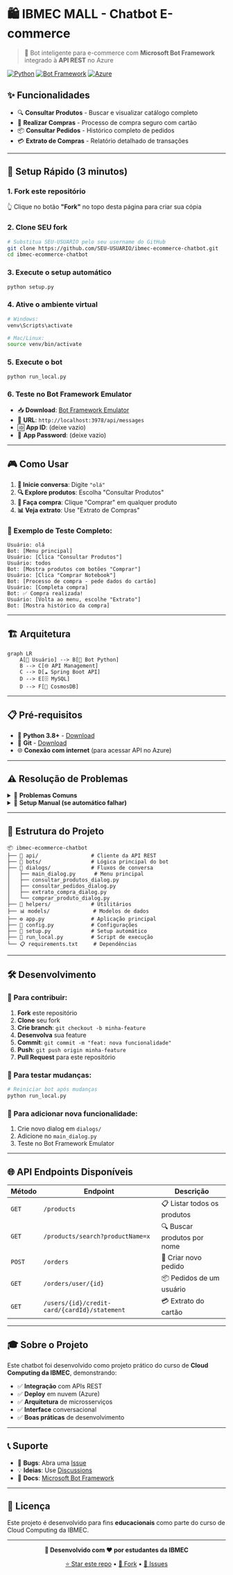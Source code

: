 # 🛍️ IBMEC MALL - Chatbot E-commerce

> 🤖 Bot inteligente para e-commerce com **Microsoft Bot Framework** integrado à **API REST** no Azure

[![Python](https://img.shields.io/badge/Python-3.8+-blue.svg)](https://python.org)
[![Bot Framework](https://img.shields.io/badge/Bot%20Framework-4.14+-green.svg)](https://dev.botframework.com/)
[![Azure](https://img.shields.io/badge/Azure-Cloud-0078d4.svg)](https://azure.microsoft.com)

## ✨ **Funcionalidades**

- 🔍 **Consultar Produtos** - Buscar e visualizar catálogo completo
- 🛒 **Realizar Compras** - Processo de compra seguro com cartão
- 📦 **Consultar Pedidos** - Histórico completo de pedidos
- 💳 **Extrato de Compras** - Relatório detalhado de transações

---

## 🚀 **Setup Rápido (3 minutos)**

### **1. Fork este repositório**
👆 Clique no botão **"Fork"** no topo desta página para criar sua cópia

### **2. Clone SEU fork**
```bash
# Substitua SEU-USUARIO pelo seu username do GitHub
git clone https://github.com/SEU-USUARIO/ibmec-ecommerce-chatbot.git
cd ibmec-ecommerce-chatbot
```

### **3. Execute o setup automático**
```bash
python setup.py
```

### **4. Ative o ambiente virtual**
```bash
# Windows:
venv\Scripts\activate

# Mac/Linux:
source venv/bin/activate
```

### **5. Execute o bot**
```bash
python run_local.py
```

### **6. Teste no Bot Framework Emulator**
- 📥 **Download**: [Bot Framework Emulator](https://github.com/Microsoft/BotFramework-Emulator/releases)
- 🔗 **URL**: `http://localhost:3978/api/messages`
- 🆔 **App ID**: (deixe vazio)
- 🔑 **App Password**: (deixe vazio)

---

## 🎮 **Como Usar**

1. **💬 Inicie conversa**: Digite `"olá"`
2. **🔍 Explore produtos**: Escolha "Consultar Produtos"
3. **🛒 Faça compra**: Clique "Comprar" em qualquer produto
4. **📊 Veja extrato**: Use "Extrato de Compras"

### **🎯 Exemplo de Teste Completo:**
```
Usuário: olá
Bot: [Menu principal]
Usuário: [Clica "Consultar Produtos"]
Usuário: todos
Bot: [Mostra produtos com botões "Comprar"]
Usuário: [Clica "Comprar Notebook"]
Bot: [Processo de compra - pede dados do cartão]
Usuário: [Completa compra]
Bot: ✅ Compra realizada!
Usuário: [Volta ao menu, escolhe "Extrato"]
Bot: [Mostra histórico da compra]
```

---

## 🏗️ **Arquitetura**

```mermaid
graph LR
    A[👤 Usuário] --> B[🤖 Bot Python]
    B --> C[🌐 API Management]
    C --> D[☁️ Spring Boot API]
    D --> E[🗄️ MySQL]
    D --> F[📄 CosmosDB]
```

---

## 📋 **Pré-requisitos**

- 🐍 **Python 3.8+** - [Download](https://python.org/downloads/)
- 🔧 **Git** - [Download](https://git-scm.com/downloads)
- 🌐 **Conexão com internet** (para acessar API no Azure)

---

## ⚠️ **Resolução de Problemas**

<details>
<summary>🔧 <strong>Problemas Comuns</strong></summary>

### ❌ "python: command not found"
```bash
# Instale Python 3.8+ em python.org
# Ou tente:
python3 setup.py
```

### ❌ "ModuleNotFoundError"
```bash
# Reinstale dependências:
pip install -r requirements.txt --force-reinstall
```

### ❌ "Port 3978 already in use"
```bash
# Mude a porta no arquivo .env:
PORT=3979
```

### ❌ "API connection failed"
```bash
# Teste se a API está online:
curl https://ibmec-ecommerce-app-gydeg9hye0eabpbf.brazilsouth-01.azurewebsites.net/products
# Se não funcionar, a API pode estar offline
```

### ❌ "Permission denied" (Mac/Linux)
```bash
chmod +x setup.py
python setup.py
```

</details>

<details>
<summary>🏥 <strong>Setup Manual (se automático falhar)</strong></summary>

```bash
# 1. Criar ambiente virtual
python -m venv venv

# 2. Ativar ambiente
# Windows:
venv\Scripts\activate
# Mac/Linux:
source venv/bin/activate

# 3. Instalar dependências
pip install -r requirements.txt

# 4. Criar arquivo .env
echo "URL_PREFIX=https://ibmec-ecommerce-app-gydeg9hye0eabpbf.brazilsouth-01.azurewebsites.net" > .env
echo "PORT=3978" >> .env

# 5. Executar
python run_local.py
```

</details>

---

## 📁 **Estrutura do Projeto**

```
📦 ibmec-ecommerce-chatbot
├── 🤖 api/                 # Cliente da API REST
├── 🧠 bots/                # Lógica principal do bot  
├── 💬 dialogs/             # Fluxos de conversa
│   ├── main_dialog.py      # Menu principal
│   ├── consultar_produtos_dialog.py
│   ├── consultar_pedidos_dialog.py
│   ├── extrato_compra_dialog.py
│   └── comprar_produto_dialog.py
├── 🔧 helpers/             # Utilitários
├── 📊 models/              # Modelos de dados
├── ⚙️ app.py               # Aplicação principal
├── 🔐 config.py            # Configurações
├── 🚀 setup.py             # Setup automático
├── 🏃 run_local.py         # Script de execução
└── 📋 requirements.txt     # Dependências
```

---

## 🛠️ **Desenvolvimento**

### **🔄 Para contribuir:**

1. **Fork** este repositório
2. **Clone** seu fork
3. **Crie branch**: `git checkout -b minha-feature`
4. **Desenvolva** sua feature
5. **Commit**: `git commit -m "feat: nova funcionalidade"`
6. **Push**: `git push origin minha-feature`
7. **Pull Request** para este repositório

### **🧪 Para testar mudanças:**
```bash
# Reiniciar bot após mudanças
python run_local.py
```

### **📝 Para adicionar nova funcionalidade:**
1. Crie novo dialog em `dialogs/`
2. Adicione no `main_dialog.py`
3. Teste no Bot Framework Emulator

---

## 🌐 **API Endpoints Disponíveis**

| Método | Endpoint | Descrição |
|--------|----------|-----------|
| `GET` | `/products` | 📋 Listar todos os produtos |
| `GET` | `/products/search?productName=x` | 🔍 Buscar produtos por nome |
| `POST` | `/orders` | 🛒 Criar novo pedido |
| `GET` | `/orders/user/{id}` | 📦 Pedidos de um usuário |
| `GET` | `/users/{id}/credit-card/{cardId}/statement` | 💳 Extrato do cartão |

---

## 🎓 **Sobre o Projeto**

Este chatbot foi desenvolvido como projeto prático do curso de **Cloud Computing da IBMEC**, demonstrando:

- ✅ **Integração** com APIs REST
- ✅ **Deploy** em nuvem (Azure)
- ✅ **Arquitetura** de microsserviços
- ✅ **Interface** conversacional
- ✅ **Boas práticas** de desenvolvimento

---

## 📞 **Suporte**

- 🐛 **Bugs**: Abra uma [Issue](../../issues)
- 💡 **Ideias**: Use [Discussions](../../discussions)
- 📖 **Docs**: [Microsoft Bot Framework](https://docs.microsoft.com/azure/bot-service/)

---

## 📄 **Licença**

Este projeto é desenvolvido para fins **educacionais** como parte do curso de Cloud Computing da IBMEC.

---

<div align="center">

**🎯 Desenvolvido com ❤️ por estudantes da IBMEC**

[⭐ Star este repo](../../stargazers) • [🍴 Fork](../../fork) • [📝 Issues](../../issues)

</div>
